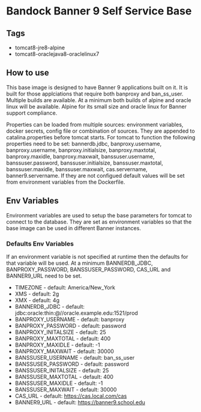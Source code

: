 # Bandock Banner 9 Self Service Base

## Tags
- tomcat8-jre8-alpine
- tomcat8-oraclejava8-oraclelinux7

## How to use
This base image is designed to have Banner 9 applications built on it. It is built for those applciations that require both banproxy and ban_ss_user.  Multiple builds are available.  At a minimum both builds of alpine and oracle linux will be available.  Alpine for its small size and oracle linux for Banner support compliance.  

Properties can be loaded from multiple sources: environment variables, docker secrets, config file or combination of sources. They are appended to catalina.properties before tomcat starts. For tomcat to function the following properties need to be set: bannerdb.jdbc, banproxy.username, banproxy.username, banproxy.initialsize, banproxy.maxtotal, banproxy.maxidle, banproxy.maxwait, banssuser.username, banssuser.password, banssuser.initialsize, banssuser.maxtotal, banssuser.maxidle, banssuser.maxwait, cas.servername, banner9.servername. If they are not configued default values will be set from environment variables from the Dockerfile.  


## Env Variables
Environment variables are used to setup the base parameters for tomcat to connect to the database. They are set as environment variables so that the base image can be used in different Banner instances.  

### Defaults Env Variables
If an environment variable is not specified at runtime then the defaults for that variable will be used.  At a minimum BANNERDB_JDBC, BANPROXY_PASSWORD,  BANSSUSER_PASSWORD, CAS_URL and BANNER9_URL need to be set.  

- TIMEZONE -  default: America/New_York
- XMS - default: 2g
- XMX - default: 4g
- BANNERDB_JDBC - default: jdbc:oracle:thin:@//oracle.example.edu:1521/prod
- BANPROXY_USERNAME - default: banproxy
- BANPROXY_PASSWORD - default: password
- BANPROXY_INITALSIZE - default: 25
- BANPROXY_MAXTOTAL - default: 400
- BANPROXY_MAXIDLE - default: -1
- BANPROXY_MAXWAIT - default: 30000  
- BANSSUSER_USERNAME - default: ban_ss_user
- BANSSUSER_PASSWORD - default: password
- BANSSUSER_INITALSIZE - default: 25
- BANSSUSER_MAXTOTAL - default: 400
- BANSSUSER_MAXIDLE - default: -1
- BANSSUSER_MAXWAIT - default: 30000
- CAS_URL - default: https://cas.local.com/cas
- BANNER9_URL - default: https://banner9.school.edu
